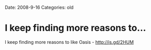Date: 2008-9-16
Categories: old

# I keep finding more reasons to...

I keep finding more reasons to like Oasis - http://is.gd/2HUM
